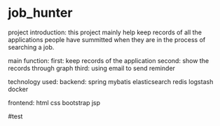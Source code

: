 # job_hunter

project introduction:
this project mainly help keep records of all the applications people have summitted when they are in the process of searching
a job.

main function:
first: keep records of the application
second: show the records through graph
third: using email to send reminder

technology used:
  backend:
    spring
    mybatis
    elasticsearch
    redis
    logstash
    docker
    
  frontend:
    html
    css
    bootstrap
    jsp
    

#test


